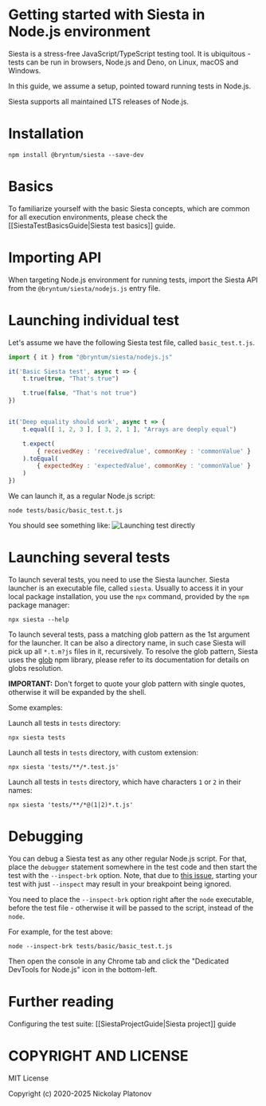 Getting started with Siesta in Node.js environment
================================================

Siesta is a stress-free JavaScript/TypeScript testing tool. It is ubiquitous - tests can be run in browsers, Node.js and Deno, on Linux, macOS and Windows.

In this guide, we assume a setup, pointed toward running tests in Node.js. 

Siesta supports all maintained LTS releases of Node.js.

Installation
============

```shell
npm install @bryntum/siesta --save-dev
```

Basics
======

To familiarize yourself with the basic Siesta concepts, which are common for all execution environments, please check the [[SiestaTestBasicsGuide|Siesta test basics]] guide. 


Importing API
=============

When targeting Node.js environment for running tests, import the Siesta API from the `@bryntum/siesta/nodejs.js` entry file.


Launching individual test
===============

Let's assume we have the following Siesta test file, called `basic_test.t.js`.

```javascript
import { it } from "@bryntum/siesta/nodejs.js"

it('Basic Siesta test', async t => {
    t.true(true, "That's true")

    t.true(false, "That's not true")
})


it('Deep equality should work', async t => {
    t.equal([ 1, 2, 3 ], [ 3, 2, 1 ], "Arrays are deeply equal")

    t.expect(
        { receivedKey : 'receivedValue', commonKey : 'commonValue' }
    ).toEqual(
        { expectedKey : 'expectedValue', commonKey : 'commonValue' }
    )
})
```

We can launch it, as a regular Node.js script:

```shell
node tests/basic/basic_test.t.js
```

You should see something like:
![Launching test directly](media://getting_started_nodejs/getting_started_nodejs_1.jpg)


Launching several tests
===============

To launch several tests, you need to use the Siesta launcher. Siesta launcher is an executable file, called `siesta`. Usually to access it in your local package installation, you use the `npx` command, provided by the `npm` package manager: 

```shell
npx siesta --help
```

To launch several tests, pass a matching glob pattern as the 1st argument for the launcher. It can be also a directory name, in such case Siesta will pick up all `*.t.m?js` files in it, recursively. To resolve the glob pattern, Siesta uses the [glob](https://www.npmjs.com/package/glob) npm library, please refer to its documentation for details on globs resolution.

**IMPORTANT:** Don't forget to quote your glob pattern with single quotes, otherwise it will be expanded by the shell. 

Some examples:

Launch all tests in `tests` directory:
```shell
npx siesta tests
```

Launch all tests in `tests` directory, with custom extension:
```shell
npx siesta 'tests/**/*.test.js'
```

Launch all tests in `tests` directory, which have characters `1` or `2` in their names:
```shell
npx siesta 'tests/**/*@(1|2)*.t.js'
```


Debugging
=========

You can debug a Siesta test as any other regular Node.js script. For that, place the `debugger` statement somewhere in the test code and then start the test with the `--inspect-brk` option. Note, that due to [this issue](https://github.com/nodejs/node/issues/25215), starting your test with just `--inspect` may result in your breakpoint being ignored.

You need to place the `--inspect-brk` option right after the `node` executable, before the test file - otherwise it will be passed to the script, instead of the `node`.

For example, for the test above:

```shell
node --inspect-brk tests/basic/basic_test.t.js
```

Then open the console in any Chrome tab and click the "Dedicated DevTools for Node.js" icon in the bottom-left.


Further reading
===============

Configuring the test suite: [[SiestaProjectGuide|Siesta project]] guide


COPYRIGHT AND LICENSE
=================

MIT License

Copyright (c) 2020-2025 Nickolay Platonov
